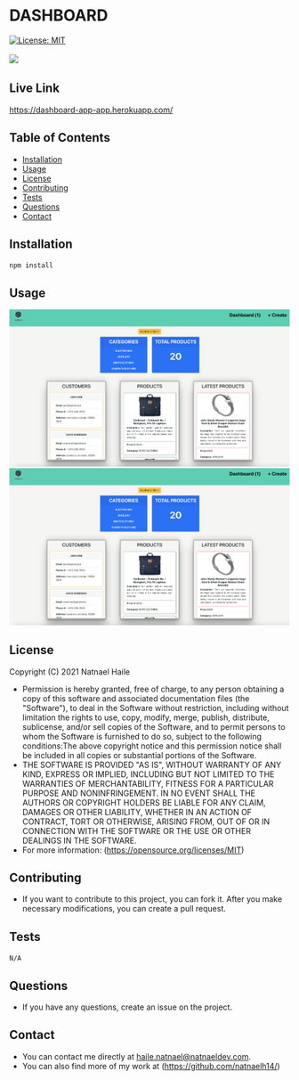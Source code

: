 
# DASHBOARD
[![License: MIT](https://img.shields.io/badge/License-MIT-yellow.svg)](https://opensource.org/licenses/MIT)<br/><br/>
<img src="https://img.shields.io/github/last-commit/natnaelh14/dashboard">
## Live Link
https://dashboard-app-app.herokuapp.com/

## Table of Contents
* [Installation](#Installation)
* [Usage](#Usage)
* [License](#License)
* [Contributing](#Contribution)
* [Tests](#Tests)
* [Questions](#Questions)
* [Contact](#Contact)
## Installation

    npm install

## Usage
![alt text](./img/screenshot-01.png)
![alt text](./img/screenshot-01.png)
## License
Copyright (C) 2021 Natnael Haile

* Permission is hereby granted, free of charge, to any person obtaining a copy of this software and associated documentation files (the "Software"), to deal in the Software without restriction, including without limitation the rights to use, copy, modify, merge, publish, distribute, sublicense, and/or sell copies of the Software, and to permit persons to whom the Software is furnished to do so, subject to the following conditions:The above copyright notice and this permission notice shall be included in all copies or substantial portions of the Software.
* THE SOFTWARE IS PROVIDED "AS IS", WITHOUT WARRANTY OF ANY KIND, EXPRESS OR IMPLIED, INCLUDING BUT NOT LIMITED TO THE WARRANTIES OF MERCHANTABILITY, FITNESS FOR A PARTICULAR PURPOSE AND NONINFRINGEMENT. IN NO EVENT SHALL THE AUTHORS OR COPYRIGHT HOLDERS BE LIABLE FOR ANY CLAIM, DAMAGES OR OTHER LIABILITY, WHETHER IN AN ACTION OF CONTRACT, TORT OR OTHERWISE, ARISING FROM, OUT OF OR IN CONNECTION WITH THE SOFTWARE OR THE USE OR OTHER DEALINGS IN THE SOFTWARE.
* For more information: (https://opensource.org/licenses/MIT)
## Contributing
* If you want to contribute to this project, you can fork it. After you make necessary modifications, you can create a pull request.
## Tests
    
    N/A

## Questions
* If you have any questions, create an issue on the project.
## Contact
* You can contact me directly at haile.natnael@natnaeldev.com. 
* You can also find more of my work at (https://github.com/natnaelh14/)
